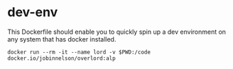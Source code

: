 # dev-env

This Dockerfile should enable you to quickly spin up a dev environment on any system that has docker installed.

`docker run --rm -it --name lord -v $PWD:/code docker.io/jobinnelson/overlord:alp`
